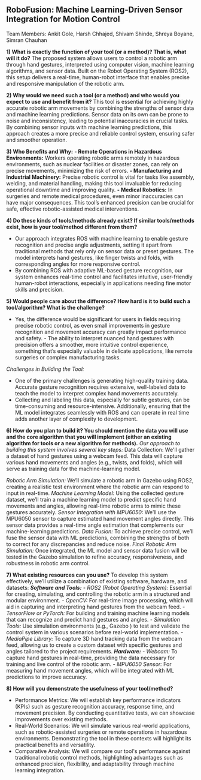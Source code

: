 ## RoboFusion: Machine Learning-Driven Sensor Integration for Motion Control

Team Members: Ankit Gole, Harsh Chhajed,  Shivam Shinde, Shreya Boyane, Simran Chauhan

**1) What is exactly the function of your tool (or a method)? That is, what will it do?**
The proposed system allows users to control a robotic arm through hand gestures, interpreted using computer vision, machine learning algorithms, and sensor data. Built on the Robot Operating System (ROS2), this setup delivers a real-time, human-robot interface that enables precise and responsive manipulation of the robotic arm.

**2) Why would we need such a tool (or a method) and who would you expect to use and benefit from it?**
This tool is essential for achieving highly accurate robotic arm movements by combining the strengths of sensor data and machine learning predictions. Sensor data on its own can be prone to noise and inconsistency, leading to potential inaccuracies in crucial tasks. By combining sensor inputs with machine learning predictions, this approach creates a more precise and reliable control system, ensuring safer and smoother operation.

**3) Who Benefits and Why:**
**- Remote Operations in Hazardous Environments:** Workers operating robotic arms remotely in hazardous environments, such as nuclear facilities or disaster zones, can rely on precise movements, minimizing the risk of errors.
**- Manufacturing and Industrial Machinery:** Precise robotic control is vital for tasks like assembly, welding, and material handling, making this tool invaluable for reducing operational downtime and improving quality.
**- Medical Robotics:** In surgeries and remote medical procedures, even minor inaccuracies can have major consequences. This tool’s enhanced precision can be crucial for safe, effective robotic-assisted medical interventions.

**4) Do these kinds of tools/methods already exist? If similar tools/methods exist, how is your tool/method different from them?** 
- Our approach integrates ROS with machine learning to enable gesture recognition and precise angle adjustments, setting it apart from traditional methods that rely only on sensor data or preset gestures. The model interprets hand gestures, like finger twists and folds, with corresponding angles for more responsive control.
- By combining ROS with adaptive ML-based gesture recognition, our system enhances real-time control and facilitates intuitive, user-friendly human-robot interactions, especially in applications needing fine motor skills and precision.

**5) Would people care about the difference? How hard is it to build such a tool/algorithm? What is the challenge?**
- Yes, the difference would be significant for users in fields requiring precise robotic control, as even small improvements in gesture recognition and movement accuracy can greatly impact performance and safety. - The ability to interpret nuanced hand gestures with precision offers a smoother, more intuitive control experience, something that’s especially valuable in delicate applications, like remote surgeries or complex manufacturing tasks.

_Challenges in Building the Tool:_
- One of the primary challenges is generating high-quality training data. Accurate gesture recognition requires extensive, well-labeled data to teach the model to interpret complex hand movements accurately.
- Collecting and labeling this data, especially for subtle gestures, can be time-consuming and resource-intensive. Additionally, ensuring that the ML model integrates seamlessly with ROS and can operate in real time adds another layer of complexity to development.

**6) How do you plan to build it? You should mention the data you will use and the core algorithm that you will implement (either an existing algorithm for tools or a new algorithm for methods).**
_Our approach to building this system involves several key steps:_
Data Collection: We'll gather a dataset of hand gestures using a webcam feed. This data will capture various hand movements and angles (e.g., twists, and folds), which will serve as training data for the machine-learning model.

_Robotic Arm Simulation:_ We’ll simulate a robotic arm in Gazebo using ROS2, creating a realistic test environment where the robotic arm can respond to input in real-time.
_Machine Learning Model:_ Using the collected gesture dataset, we’ll train a machine learning model to predict specific hand movements and angles, allowing real-time robotic arms to mimic these gestures accurately.
_Sensor Integration with MPU6050:_ We’ll use the MPU6050 sensor to capture estimated hand movement angles directly. This sensor data provides a real-time angle estimation that complements our machine-learning predictions.
_Data Fusion:_ To achieve precise control, we’ll fuse the sensor data with ML predictions, combining the strengths of both to correct for any discrepancies and reduce noise.
_Final Robotic Arm Simulation:_ Once integrated, the ML model and sensor data fusion will be tested in the Gazebo simulation to refine accuracy, responsiveness, and robustness in robotic arm control.

**7) What existing resources can you use?**
To develop this system effectively, we’ll utilize a combination of existing software, hardware, and datasets:
**_Software and Tools:_**
_- ROS2 (Robot Operating System):_ Essential for creating, simulating, and controlling the robotic arm in a structured and modular environment.
_- OpenCV:_ For real-time image processing, which will aid in capturing and interpreting hand gestures from the webcam feed.
_- TensorFlow or PyTorch:_ For building and training machine learning models that can recognize and predict hand gestures and angles.
_- Simulation Tools:_ Use simulation environments (e.g., Gazebo ) to test and validate the control system in various scenarios before real-world implementation.
_- MediaPipe Library:_ To capture 3D hand tracking data from the webcam feed, allowing us to create a custom dataset with specific gestures and angles tailored to the project requirements.
**_Hardware:_**
_- Webcam:_ To capture hand gestures in real-time, providing the data necessary for training and live control of the robotic arm.
_- MPU6050 Sensor:_ For measuring hand movement angles, which will be integrated with ML predictions to improve accuracy.

**8) How will you demonstrate the usefulness of your tool/method?**
- Performance Metrics: We will establish key performance indicators (KPIs) such as gesture recognition accuracy, response time, and movement precision. By conducting quantitative tests, we can showcase improvements over existing methods.
- Real-World Scenarios: We will simulate various real-world applications, such as robotic-assisted surgeries or remote operations in hazardous environments. Demonstrating the tool in these contexts will highlight its practical benefits and versatility.
- Comparative Analysis: We will compare our tool's performance against traditional robotic control methods, highlighting advantages such as enhanced precision, flexibility, and adaptability through machine learning integration.
